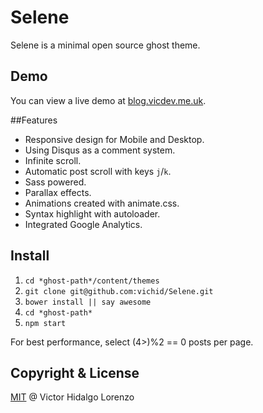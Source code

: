 # Selene

Selene is a minimal open source ghost theme.

## Demo

You can view a live demo at [blog.vicdev.me.uk](http://blog.vicdev.me.uk/).

##Features

* Responsive design for Mobile and Desktop.
* Using Disqus as a comment system.
* Infinite scroll.
* Automatic post scroll with keys `j`/`k`.
* Sass powered.
* Parallax effects.
* Animations created with animate.css.
* Syntax highlight with autoloader.
* Integrated Google Analytics.


## Install
1. `cd *ghost-path*/content/themes`
2. `git clone git@github.com:vichid/Selene.git`
3. `bower install || say awesome`
4. `cd *ghost-path*`
4. `npm start`


For best performance, select (4>)%2 == 0 posts per page.






## Copyright & License

[MIT](http://opensource.org/licenses/MIT) @ Victor Hidalgo Lorenzo
